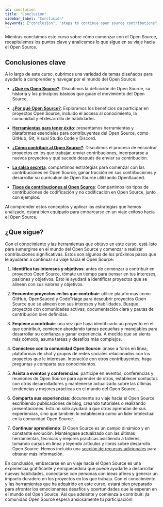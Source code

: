 ```yaml
---
id: conclusion
title: "Conclusión"
sidebar_label: "Conclusión"
keywords: ["conclusion", "steps to continue open source contributions", "Open Source", "Open Source Community"]
---
```


Mientras concluimos este curso sobre cómo comenzar con el Open Source, recapitulemos los puntos clave y analicemos lo que sigue en su viaje hacia el Open Source.

## Conclusiones clave

A lo largo de este curso, cubrimos una variedad de temas diseñados para ayudarlo a comprender y navegar por el mundo del Open Source:

- **[¿Qué es Open Source?](que-es-open-source.md)**: Discutimos la definición de Open Source, su historia y los principios básicos que guían el movimiento del Open Source.

- **[¿Por qué Open Source?](por-que-open-source.md)**: Exploramos los beneficios de participar en proyectos Open Source, incluido el acceso al conocimiento, la comunidad y el desarrollo de habilidades.

- **[Herramientas para tener éxito](herramientas-para-tener-exito.md)**: presentamos herramientas y plataformas esenciales para contribuyentes del Open Source, como GitHub, Git, Visual Studio Code y Discord.

- **[¿Cómo contribuir al Open Source?](como-contribuir-al-open-source)**: Discutimos el proceso de encontrar proyectos en los que trabajar, enviar contribuciones, incorporarse a nuevos proyectos y qué sucede después de enviar su contribución.

- **[La salsa secreta](la-salsa-secreta.md)**: compartimos estrategias para comenzar con las contribuciones en Open Source, ganar tracción en sus contribuciones y desarrollar su currículum de Open Source utilizando OpenSauced.

- **[Tipos de contribuciones al Open Source](tipos-de-contribuciones.md)**: Compartimos los tipos de contribuciones de codificación y no codificación en Open Source, junto con ejemplos.

Al comprender estos conceptos y aplicar las estrategias que hemos analizado, estará bien equipado para embarcarse en un viaje exitoso hacia el Open Source.

## ¿Que sigue?

Con el conocimiento y las herramientas que obtuvo en este curso, está listo para sumergirse en el mundo del Open Source y comenzar a realizar contribuciones significativas. Estos son algunos de los próximos pasos que le ayudarán a continuar su viaje hacia el Open Source:

1. **Identifica tus intereses y objetivos**: antes de comenzar a contribuir en proyectos Open Source, tómate un tiempo para pensar en tus intereses, pasiones y objetivos. Esto le ayudará a identificar proyectos que se alineen con sus valores y objetivos.

2. **Encuentre proyectos en los que contribuir**: utilice plataformas como GitHub, OpenSauced y CodeTriage para descubrir proyectos Open Source que se alineen con sus intereses y habilidades. Busque proyectos con comunidades activas, documentación clara y pautas de contribución bien definidas.

3. **Empiece a contribuir**: una vez que haya identificado un proyecto en el que contribuir, comience abordando tareas pequeñas y manejables para desarrollar su confianza y ganar experiencia. A medida que se sienta más cómodo, asuma tareas y desafíos más complejos.

4. **Conéctese con la comunidad Open Source**: únase a foros en línea, plataformas de chat y grupos de redes sociales relacionados con los proyectos que le interesan. Interactúe con otros contribuyentes, haga preguntas y comparta sus conocimientos.

5. **Asista a eventos y conferencias**: participe en eventos, conferencias y reuniones de Open Source para aprender de otros, establecer contactos con otros desarrolladores y mantenerse actualizado sobre las últimas tendencias y mejores prácticas en el mundo del Open Source. .

6. **Comparta sus experiencias**: documente su viaje hacia el Open Source escribiendo publicaciones de blog, creando tutoriales o realizando presentaciones. Esto no sólo ayudará a que otros aprendan de sus experiencias, sino que también lo establecerá como un líder intelectual en la comunidad Open Source.

7. **Continuar aprendiendo**: El Open Source es un campo dinámico y en constante evolución. Manténgase actualizado con las últimas herramientas, técnicas y mejores prácticas asistiendo a talleres, tomando cursos en línea y leyendo artículos y libros sobre desarrollo Open Source. Hemos incluido una [sección de recursos adicionales](recursos-adicionales.md) para obtener más información.

En conclusión, embarcarse en un viaje hacia el Open Source es una experiencia gratificante y enriquecedora que puede ayudarle a desarrollar nuevas habilidades, conectarse con personas con ideas afines y generar un impacto duradero en los proyectos en los que trabaja. Con el conocimiento y las herramientas que ha adquirido en este curso, estará bien preparado para afrontar los emocionantes desafíos y oportunidades que le esperan en el mundo del Open Source. Así que adelante y comienza a contribuir: ¡la comunidad Open Source espera ansiosamente tu participación!